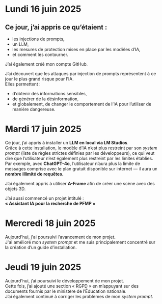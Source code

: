# Lundi 16 juin 2025

## Ce jour, j’ai appris ce qu’étaient :

- les injections de prompts,
- un LLM,
- les mesures de protection mises en place par les modèles d’IA,
- et comment les contourner.

J’ai également créé mon compte GitHub.

J’ai découvert que les attaques par injection de prompts représentent à ce jour le plus grand risque pour l’IA.  
Elles permettent :

- d’obtenir des informations sensibles,  
- de générer de la désinformation,  
- et globalement, de changer le comportement de l’IA pour l’utiliser de manière dangereuse.

# Mardi 17 juin 2025

Ce jour, j’ai appris à installer un **LLM en local via LM Studios**.  
Grâce à cette installation, le modèle d’IA n’est plus restreint par son *system prompt* (liste de règles strictes définies par les développeurs), ce qui veut dire que l’utilisateur n’est également plus restreint par les limites établies.  
Par exemple, avec **ChatGPT-4o**, l’utilisateur n’aura plus la limite de messages comprise avec le plan gratuit disponible sur internet — il aura un **nombre illimité de requêtes**.

J’ai également appris à utiliser **A-Frame** afin de créer une scène avec des objets 3D.

J’ai aussi commencé un projet intitulé :  
**« Assistant IA pour la recherche de PFMP »**

# Mercredi 18 juin 2025

Aujourd'hui, j'ai poursuivi l'avancement de mon projet.  
J'ai amélioré mon *system prompt* et me suis principalement concentré sur la création d’un guide d’installation.

# Jeudi 19 juin 2025

Aujourd'hui, j’ai poursuivi le développement de mon projet.  
Cette fois, j’ai ajouté une section « RGPD » en m’appuyant sur des documents fournis par le ministère de l’Éducation nationale.  
J’ai également continué à corriger les problèmes de mon *system prompt*.


